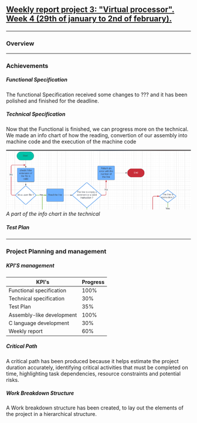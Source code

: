 <h2><u><strong>Weekly report project 3: "Virtual processor". Week 4 (29th of january to 2nd of february).</strong></u>

--------------------------------------------
<h3>Overview</h3>


--------------------------

<h3>Achievements</h3>

<h5>Functional Specification</h5>

The functional Specification received some changes to ??? and it has been polished and finished for the deadline.

<h5>Technical Specification</h5>

Now that the Functional is finished, we can progress more on the technical. 
We made an info chart of how the reading, convertion of our assembly into machine code and the execution of the machine code

![Alt text](/documents/management/image/Info_chart.png)
*A part of the info chart in the technical*

<h5>Test Plan</h5>

-------------------------------

<h3>Project Planning and management</h3>

<h5>KPI'S management </h5>

| KPI's   | Progress |
| -------- | ------- |
| Functional specification  | 100%   |
| Technical specification | 30%   |
| Test Plan| 35%   |
| Assembly-like development | 100%   |
| C language development | 30%  |
| Weekly report  | 60%   |

<h5>Critical Path</h5>

A critical path has been produced because it helps estimate the project duration accurately, identifying critical activities that must be completed on time, highlighting task dependencies, resource constraints and potential risks.

<h5>Work Breakdown Structure</h5>

A Work breakdown structure has been created, to lay out the elements of the project in a hierarchical structure.

